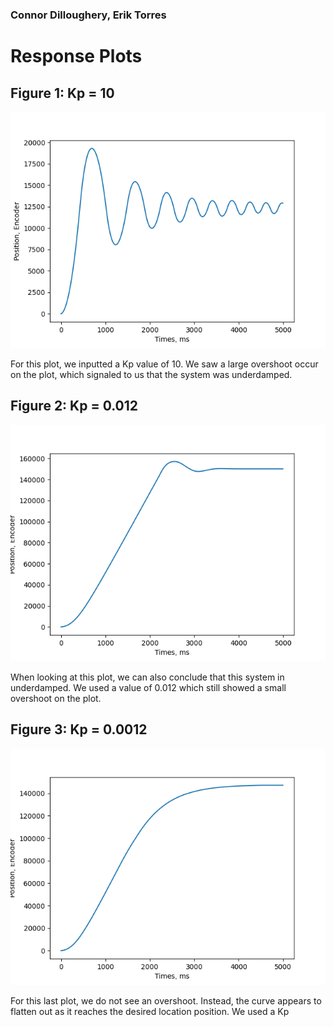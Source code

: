 ### Connor Dilloughery, Erik Torres

# Response Plots

## Figure 1: Kp = 10
![Underdamped](/underdamped.png)

For this plot, we inputted a Kp value of 10. We saw a large overshoot occur on the plot, which signaled to us that the system was underdamped. 

## Figure 2: Kp = 0.012
![Updamped with smaller Kp](/Sorta_under.png)

When looking at this plot, we can also conclude that this system in underdamped. We used a value of 0.012 which still showed a small overshoot on the plot. 


## Figure 3: Kp = 0.0012
![Overdamped](/overdamped.png)

For this last plot, we do not see an overshoot. Instead, the curve appears to flatten out as it reaches the desired location position. We used a Kp
